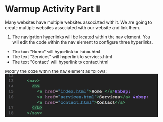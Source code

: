 # Warmup Activity Part II

Many websites have multiple websites associated with it. We are going to create multiple websites associated with our website and link them. 

1. The navigation hyperlinks will be located within the nav element. You will edit the code within the nav element to configure three hyperlinks. 
  - The text "Home" will hyperlink to index.html
  - The text "Services" will hyperlink to services.html
  - The text "Contact" will hyperlink to contact.html
  
  Modify the code within the nav element as follows:
  ![Nav](nav.png)

